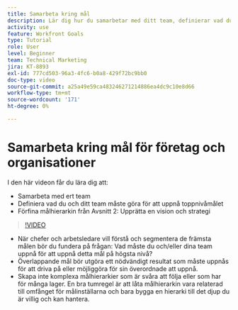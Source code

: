 ```yaml
---
title: Samarbeta kring mål
description: Lär dig hur du samarbetar med ditt team, definierar vad du och ditt team måste göra för att uppnå det högsta målet och förfina din målhierarki.
activity: use
feature: Workfront Goals
type: Tutorial
role: User
level: Beginner
team: Technical Marketing
jira: KT-8893
exl-id: 777cd503-96a3-4fc6-b0a8-429f72bc9bb0
doc-type: video
source-git-commit: a25a49e59ca483246271214886ea4dc9c10e8d66
workflow-type: tm+mt
source-wordcount: '171'
ht-degree: 0%

---
```


# Samarbeta kring mål för företag och organisationer

I den här videon får du lära dig att:

* Samarbeta med ert team
* Definiera vad du och ditt team måste göra för att uppnå toppnivåmålet
* Förfina målhierarkin från Avsnitt 2: Upprätta en vision och strategi

>[!VIDEO](https://video.tv.adobe.com/v/335187/?quality=12&learn=on)

<!--
Pro-tips graphic
-->

* När chefer och arbetsledare vill förstå och segmentera de främsta målen bör du fundera på frågan: Vad måste du och/eller dina team uppnå för att uppnå detta mål på högsta nivå?
* Överlappande mål bör utgöra ett nödvändigt resultat som måste uppnås för att driva på eller möjliggöra för sin överordnade att uppnå.
* Skapa inte komplexa målhierarkier som är svåra att följa eller som har för många lager. En bra tumregel är att låta målhierarkin vara relaterad till omfånget för målinställarna och bara bygga en hierarki till det djup du är villig och kan hantera.
